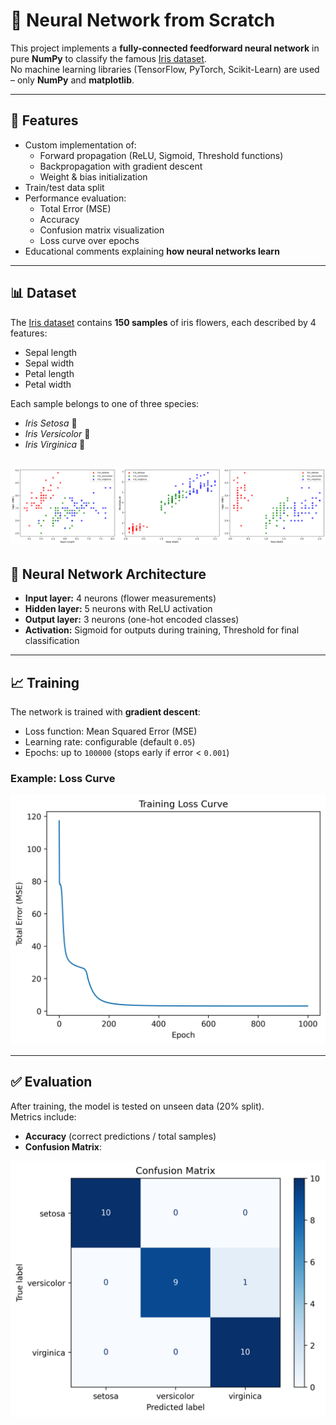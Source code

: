 # 🌸 Neural Network from Scratch

This project implements a **fully-connected feedforward neural network** in pure **NumPy** to classify the famous [Iris dataset](https://archive.ics.uci.edu/ml/datasets/iris).  
No machine learning libraries (TensorFlow, PyTorch, Scikit-Learn) are used – only **NumPy** and **matplotlib**.

---

## 🚀 Features
- Custom implementation of:
  - Forward propagation (ReLU, Sigmoid, Threshold functions)
  - Backpropagation with gradient descent
  - Weight & bias initialization
- Train/test data split
- Performance evaluation:
  - Total Error (MSE)
  - Accuracy
  - Confusion matrix visualization
  - Loss curve over epochs
- Educational comments explaining **how neural networks learn**

---

## 📊 Dataset
The [Iris dataset](https://archive.ics.uci.edu/ml/datasets/iris) contains **150 samples** of iris flowers, each described by 4 features:

- Sepal length  
- Sepal width  
- Petal length  
- Petal width  

Each sample belongs to one of three species:
- *Iris Setosa* 🌱  
- *Iris Versicolor* 🌿  
- *Iris Virginica* 🌸  

![Loss Curve](docs/data_plot.png)
---

## 🧠 Neural Network Architecture
- **Input layer:** 4 neurons (flower measurements)  
- **Hidden layer:** 5 neurons with ReLU activation  
- **Output layer:** 3 neurons (one-hot encoded classes)  
- **Activation:** Sigmoid for outputs during training, Threshold for final classification  

---

## 📈 Training
The network is trained with **gradient descent**:

- Loss function: Mean Squared Error (MSE)  
- Learning rate: configurable (default `0.05`)  
- Epochs: up to `100000` (stops early if error < `0.001`)  

### Example: Loss Curve
![Loss Curve](docs/loss_curve.png)

---

## ✅ Evaluation
After training, the model is tested on unseen data (20% split).  
Metrics include:  
- **Accuracy** (correct predictions / total samples)  
- **Confusion Matrix**:

![Confusion Matrix](docs/confusion_matrix.png)
